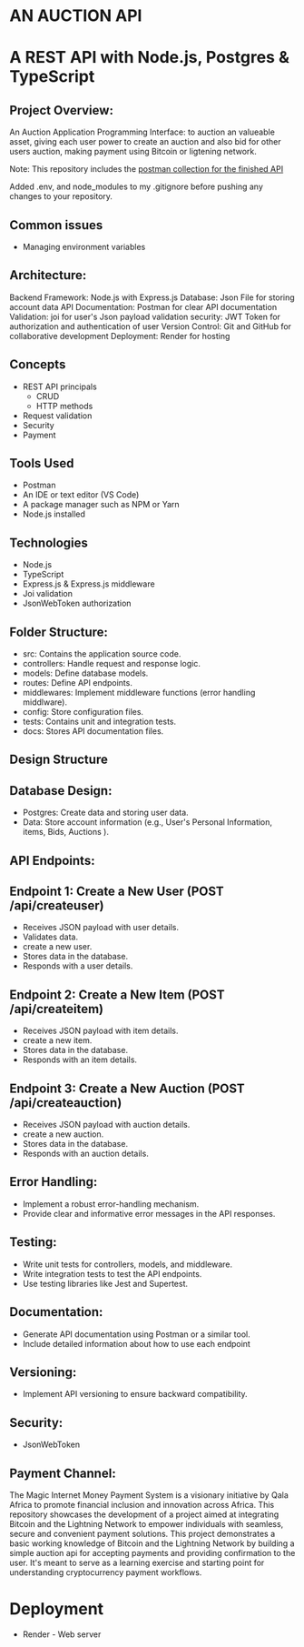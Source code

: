 # AN AUCTION API

# A REST API with Node.js, Postgres & TypeScript

## Project Overview:
An Auction Application Programming Interface: to auction an valueable asset, giving each user power to create an auction and also bid for other users auction, making payment using Bitcoin or ligtening network.

Note: This repository includes the [postman collection for the finished API](https://documenter.getpostman.com/view)

Added .env, and node_modules to my .gitignore before pushing any changes to your repository. 

## Common issues
* Managing environment variables

## Architecture:

Backend Framework: Node.js with Express.js
Database: Json File for storing account data
API Documentation: Postman for clear API documentation
Validation: joi for user's Json payload validation
security: JWT Token for authorization and authentication of user
Version Control: Git and GitHub for collaborative development
Deployment: Render for hosting

## Concepts
* REST API principals
    * CRUD
    * HTTP methods
* Request validation
* Security
* Payment

## Tools Used
* Postman
* An IDE or text editor (VS Code)
* A package manager such as NPM or Yarn
* Node.js installed

## Technologies
* Node.js
* TypeScript
* Express.js & Express.js middleware
* Joi validation
* JsonWebToken authorization

## Folder Structure:

* src: Contains the application source code.
* controllers: Handle request and response logic.
* models: Define database models.
* routes: Define API endpoints.
* middlewares: Implement middleware functions (error handling middlware).
* config: Store configuration files.
* tests: Contains unit and integration tests.
* docs: Stores API documentation files.

## Design Structure
## Database Design:

* Postgres: Create data and storing user data.
* Data: Store account information (e.g., User's Personal Information, items, Bids, Auctions ).

## API Endpoints:

## Endpoint 1: Create a New User (POST /api/createuser)

* Receives JSON payload with user details.
* Validates data.
* create a new user.
* Stores data in the database.
* Responds with a user details.

## Endpoint 2: Create a New Item (POST /api/createitem)

* Receives JSON payload with item details.
* create a new item.
* Stores data in the database.
* Responds with an item details.

## Endpoint 3: Create a New Auction (POST /api/createauction)

* Receives JSON payload with auction details.
* create a new auction.
* Stores data in the database.
* Responds with an auction details.

## Error Handling:

* Implement a robust error-handling mechanism.
* Provide clear and informative error messages in the API responses.

## Testing:

* Write unit tests for controllers, models, and middleware.
* Write integration tests to test the API endpoints.
* Use testing libraries like Jest and Supertest.
## Documentation:

* Generate API documentation using Postman or a similar tool.
* Include detailed information about how to use each endpoint

## Versioning:
* Implement API versioning to ensure backward compatibility.

## Security:
* JsonWebToken 

## Payment Channel: 
The Magic Internet Money Payment System is a visionary initiative by Qala Africa to promote financial inclusion and innovation across Africa. This repository showcases the development of a project aimed at integrating Bitcoin and the Lightning Network to empower individuals with seamless, secure and convenient payment solutions. This project demonstrates a basic working knowledge of Bitcoin and the Lightning Network by building a simple auction api for accepting payments and providing confirmation to the user. It's meant to serve as a learning exercise and starting point for understanding cryptocurrency payment workflows.
  
# Deployment
* Render - Web server


